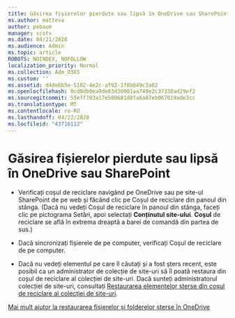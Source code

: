 ```yaml
---
title: Găsirea fișierelor pierdute sau lipsă în OneDrive sau SharePoint
ms.author: matteva
author: pebaum
manager: scotv
ms.date: 04/21/2020
ms.audience: Admin
ms.topic: article
ROBOTS: NOINDEX, NOFOLLOW
localization_priority: Normal
ms.collection: Adm_O365
ms.custom: ''
ms.assetid: d4de6b5e-5102-4e2c-af92-1f8b049c3a02
ms.openlocfilehash: 0cd8db0ea9de03d30001aa749e2c37330ad29ef2
ms.sourcegitcommit: 55eff703a17e500681d8fa6a87eb067019ade3cc
ms.translationtype: MT
ms.contentlocale: ro-RO
ms.lasthandoff: 04/22/2020
ms.locfileid: "43716112"
---
```

# <a name="find-lost-or-missing-files-in-onedrive-or-sharepoint"></a>Găsirea fișierelor pierdute sau lipsă în OneDrive sau SharePoint

- Verificați coșul de reciclare navigând pe OneDrive sau pe site-ul SharePoint de pe web și făcând clic pe Coșul de reciclare din panoul din stânga. (Dacă nu vedeți Coșul de reciclare în panoul din stânga, faceți clic pe pictograma Setări, apoi selectați **Conținutul site-ului**. **Coșul** de reciclare se află în extrema dreaptă a barei de comandă din partea de sus.) 
    
- Dacă sincronizați fișierele de pe computer, verificați Coșul de reciclare de pe computer. 
    
- Dacă nu vedeți elementul pe care îl căutați și a fost șters recent, este posibil ca un administrator de colecție de site-uri să îl poată restaura din coșul de reciclare al colecției de site-uri. Dacă sunteți administratorul colecției de site-uri, consultați [Restaurarea elementelor șterse din coșul de reciclare al colecției de site-uri](https://go.microsoft.com/fwlink/?linkid=866439).
    
[Mai mult ajutor la restaurarea fișierelor și folderelor șterse în OneDrive](https://go.microsoft.com/fwlink/?linkid=872872)
  

